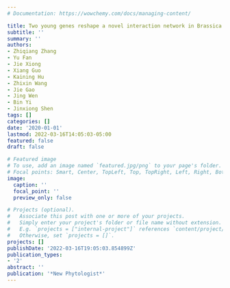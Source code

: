 ```yaml
---
# Documentation: https://wowchemy.com/docs/managing-content/

title: Two young genes reshape a novel interaction network in Brassica napus
subtitle: ''
summary: ''
authors:
- Zhiqiang Zhang
- Yu Fan
- Jie Xiong
- Xiang Guo
- Kaining Hu
- Zhixin Wang
- Jie Gao
- Jing Wen
- Bin Yi
- Jinxiong Shen
tags: []
categories: []
date: '2020-01-01'
lastmod: 2022-03-16T14:05:03-05:00
featured: false
draft: false

# Featured image
# To use, add an image named `featured.jpg/png` to your page's folder.
# Focal points: Smart, Center, TopLeft, Top, TopRight, Left, Right, BottomLeft, Bottom, BottomRight.
image:
  caption: ''
  focal_point: ''
  preview_only: false

# Projects (optional).
#   Associate this post with one or more of your projects.
#   Simply enter your project's folder or file name without extension.
#   E.g. `projects = ["internal-project"]` references `content/project/deep-learning/index.md`.
#   Otherwise, set `projects = []`.
projects: []
publishDate: '2022-03-16T19:05:03.854899Z'
publication_types:
- '2'
abstract: ''
publication: '*New Phytologist*'
---
```

